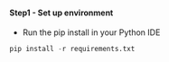 #### Step1 - Set up environment
- Run the pip install in your Python IDE

```SQL
pip install -r requirements.txt

```


